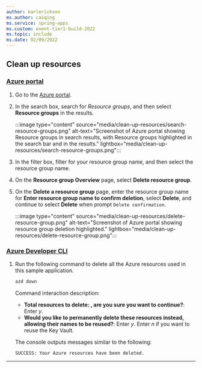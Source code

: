 ```yaml
---
author: karlerickson
ms.author: caiqing
ms.service: spring-apps
ms.custom: event-tier1-build-2022
ms.topic: include
ms.date: 02/09/2022
---
```


<!-- 
Use the following line at the beginning of the Next steps with blank lines before and after. Each quickstart should provide clean-up resources step for developers.

[!INCLUDE [clean-up-resources](includes/clean-up-resources.md)]

-->

## Clean up resources

### [Azure portal](#tab/Azure-portal)

1. Go to the [Azure portal](https://portal.azure.com/).

1. In the search box, search for *Resource groups*, and then select **Resource groups** in the results.

   :::image type="content" source="media/clean-up-resources/search-resource-groups.png" alt-text="Screenshot of Azure portal showing Resource groups in search results, with Resource groups highlighted in the search bar and in the results." lightbox="media/clean-up-resources/search-resource-groups.png":::

1. In the filter box, filter for your resource group name, and then select the resource group name.

1. On the **Resource group Overview** page, select **Delete resource group**.

1. On the **Delete a resource group** page, enter the resource group name for **Enter resource group name to confirm deletion**, select **Delete**, and continue to select **Delete** when prompt `Delete confirmation`.

   :::image type="content" source="media/clean-up-resources/delete-resource-group.png" alt-text="Screenshot of Azure portal showing resource group deletion highlighted." lightbox="media/clean-up-resources/delete-resource-group.png":::

### [Azure Developer CLI](#tab/Azure-Developer-CLI)

1. Run the following command to delete all the Azure resources used in this sample application.

   ```bash
   azd down
   ```

   Command interaction description:

    - **Total resources to delete: <resources-total>, are you sure you want to continue?**: Enter *y*.
    - **Would you like to permanently delete these resources instead, allowing their names to be reused?**: Enter *y*. Enter *n* if you want to reuse the Key Vault.

   The console outputs messages similar to the following:

   ```text
   SUCCESS: Your Azure resources have been deleted.
   ```

---


